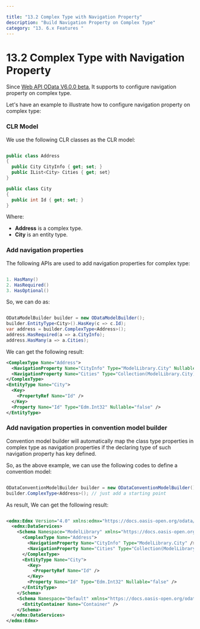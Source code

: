 ```yaml
---

title: "13.2 Complex Type with Navigation Property"
description: "Build Navigation Property on Complex Type"
category: "13. 6.x Features "
---
```

# 13.2 Complex Type with Navigation Property

Since [Web API OData V6.0.0 beta](https://www.nuget.org/packages/Microsoft.AspNet.OData/6.0.0-beta2), It supports to configure navigation property on complex type.

Let's have an example to illustrate how to configure navigation property on complex type:

### CLR Model

We use the following CLR classes as the CLR model:

```C#

public class Address
{
  public City CityInfo { get; set; }
  public IList<City> Cities { get; set}
}

public class City
{
  public int Id { get; set; }
}

```	

Where:

* **Address** is a complex type.
* **City** is an entity type.

### Add navigation properties

The following APIs are used to add navigation properties for complex type:

```C#

1. HasMany()
2. HasRequired()
3. HasOptional()

```	

So, we can do as:

```C#

ODataModelBuilder builder = new ODataModelBuilder();
builder.EntityType<City>().HasKey(c => c.Id);
var address = builder.ComplexType<Address>();
address.HasRequired(a => a.CityInfo);
address.HasMany(a => a.Cities);

```	

We can get the following result:

```xml
<ComplexType Name="Address">
  <NavigationProperty Name="CityInfo" Type="ModelLibrary.City" Nullable="false" />"
  <NavigationProperty Name="Cities" Type="Collection(ModelLibrary.City)" />"
</ComplexType>
<EntityType Name="City">
  <Key>
    <PropertyRef Name="Id" />
  </Key>
  <Property Name="Id" Type="Edm.Int32" Nullable="false" />
</EntityType>
```

### Add navigation properties in convention model builder

Convention model builder will automatically map the class type properties in complex type as navigation properties if the declaring type of such navigation property has key defined. 

So, as the above example, we can use the following codes to define a convention model: 

```C#

ODataConventionModelBuilder builder = new ODataConventionModelBuilder();
builder.ComplexType<Address>(); // just add a starting point

```	

As result, We can get the following result:

```xml

<edmx:Edmx Version="4.0" xmlns:edmx="https://docs.oasis-open.org/odata/ns/edmx">
  <edmx:DataServices>
    <Schema Namespace="ModelLibrary" xmlns="https://docs.oasis-open.org/odata/ns/edm">
      <ComplexType Name="Address">
        <NavigationProperty Name="CityInfo" Type="ModelLibrary.City" />
        <NavigationProperty Name="Cities" Type="Collection(ModelLibrary.City)" />
      </ComplexType>
      <EntityType Name="City">
        <Key>
          <PropertyRef Name="Id" />
        </Key>
        <Property Name="Id" Type="Edm.Int32" Nullable="false" />
      </EntityType>
    </Schema>
    <Schema Namespace="Default" xmlns="https://docs.oasis-open.org/odata/ns/edm">
      <EntityContainer Name="Container" />
    </Schema>
  </edmx:DataServices>
</edmx:Edmx>

```
